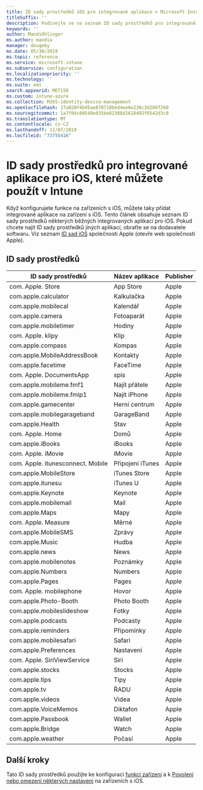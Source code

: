 ```yaml
---
title: ID sady prostředků iOS pro integrované aplikace v Microsoft Intune – Azure | Microsoft Docs
titleSuffix: ''
description: Podívejte se na seznam ID sady prostředků pro integrované aplikace pro iOS. Pomocí těchto ID sady prostředků explicitně povolte aplikace v konfiguračních profilech zařízení a zásadách v Microsoft Intune.
keywords: ''
author: MandiOhlinger
ms.author: mandia
manager: dougeby
ms.date: 05/30/2019
ms.topic: reference
ms.service: microsoft-intune
ms.subservice: configuration
ms.localizationpriority: ''
ms.technology: ''
ms.suite: ems
search.appverid: MET150
ms.custom: intune-azure
ms.collection: M365-identity-device-management
ms.openlocfilehash: 27a020f4b45ae878718bed4ee6e230c3d288f260
ms.sourcegitcommit: 1a7f04c80548e035be82308d2618492f6542d3c0
ms.translationtype: MT
ms.contentlocale: cs-CZ
ms.lasthandoff: 11/07/2019
ms.locfileid: "73755416"
---
```

# <a name="bundle-ids-for-built-in-ios-apps-you-can-use-in-intune"></a>ID sady prostředků pro integrované aplikace pro iOS, které můžete použít v Intune

Když konfigurujete funkce na zařízeních s iOS, můžete taky přidat integrované aplikace na zařízení s iOS. Tento článek obsahuje seznam ID sady prostředků některých běžných integrovaných aplikací pro iOS. Pokud chcete najít ID sady prostředků jiných aplikací, obraťte se na dodavatele softwaru. Viz seznam [ID sad iOS](https://support.apple.com/guide/mdm/ios-bundle-ids-mdm90f60c1ce/web) společnosti Apple (otevře web společnosti Apple).

## <a name="bundle-ids"></a>ID sady prostředků

| ID sady prostředků                   | Název aplikace     | Publisher |
|-----------------------------|--------------|-----------|
| com. Apple. Store             | App Store    | Apple     |
| com.apple.calculator        | Kalkulačka   | Apple     |
| com.apple.mobilecal         | Kalendář     | Apple     |
| com.apple.camera            | Fotoaparát       | Apple     |
| com.apple.mobiletimer       | Hodiny        | Apple     |
| com. Apple. klipy             | Klip        | Apple     |
| com.apple.compass           | Kompas      | Apple     |
| com.apple.MobileAddressBook | Kontakty     | Apple     |
| com.apple.facetime          | FaceTime     | Apple     |
| com. Apple. DocumentsApp      | spis        | Apple     |
| com.apple.mobileme.fmf1     | Najít přátele | Apple     |
| com.apple.mobileme.fmip1    | Najít iPhone  | Apple     |
| com.apple.gamecenter        | Herní centrum  | Apple     |
| com.apple.mobilegarageband  | GarageBand   | Apple     |
| com.apple.Health            | Stav       | Apple     |
| com. Apple. Home              | Domů         | Apple     |
| com.apple.iBooks            | iBooks       | Apple     |
| com. Apple. iMovie            | iMovie       | Apple     |
| com. Apple. itunesconnect. Mobile | Připojení iTunes | Apple |
| com.apple.MobileStore       | iTunes Store | Apple     |
| com.apple.itunesu           | iTunes U     | Apple     |
| com.apple.Keynote           | Keynote      | Apple     |
| com.apple.mobilemail        | Mail         | Apple     |
| com.apple.Maps              | Mapy         | Apple     |
| com. Apple. Measure           | Měrné      | Apple     |
| com.apple.MobileSMS         | Zprávy     | Apple     |
| com.apple.Music             | Hudba        | Apple     |
| com.apple.news              | News         | Apple     |
| com.apple.mobilenotes       | Poznámky        | Apple     |
| com.apple.Numbers           | Numbers      | Apple     |
| com.apple.Pages             | Pages        | Apple     |
| com. Apple. mobilephone       | Hovor        | Apple     |
| com.apple.Photo-Booth       | Photo Booth  | Apple     |
| com.apple.mobileslideshow   | Fotky       | Apple     |
| com.apple.podcasts          | Podcasty     | Apple     |
| com.apple.reminders         | Připomínky    | Apple     |
| com.apple.mobilesafari      | Safari       | Apple     |
| com.apple.Preferences       | Nastavení     | Apple     |
| com. Apple. SiriViewService   | Siri         | Apple     |
| com.apple.stocks            | Stocks       | Apple     |
| com.apple.tips              | Tipy         | Apple     |
| com.apple.tv                | ŘADU           | Apple     |
| com.apple.videos            | Videa       | Apple     |
| com.apple.VoiceMemos        | Diktafon   | Apple     |
| com.apple.Passbook          | Wallet       | Apple     |
| com.apple.Bridge            | Watch        | Apple     |
| com.apple.weather           | Počasí      | Apple     |      

## <a name="next-steps"></a>Další kroky

Tato ID sady prostředků použijte ke konfiguraci [funkcí zařízení](ios-device-features-settings.md) a k [Povolení nebo omezení některých nastavení](device-restrictions-ios.md) na zařízeních s iOS.
